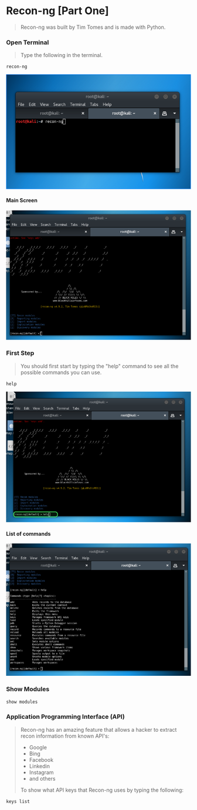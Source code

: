 # Recon-ng \[Part One\]

> Recon-ng was built by Tim Tomes and is made with Python.

### Open Terminal

> Type the following in the terminal.

```
recon-ng
```

![](/assets/_Recon-ng01.png)

#### Main Screen

![](/assets/_Recon-ng02.png)

### First Step

> You should first start by typing the "help" command to see all the possible commands you can use.

```
help
```

![](/assets/_Recon-ng03.png)

#### List of commands

![](/assets/_Recon-ng04.png)

### Show Modules

```
show modules
```

### Application Programming Interface \(API\)

> Recon-ng has an amazing feature that allows a hacker to extract recon information from known API's:
>
> * Google
> * Bing
> * Facebook
> * Linkedin
> * Instagram
> * and others
>
> To show what API keys that Recon-ng uses by typing the following:

```
keys list
```











